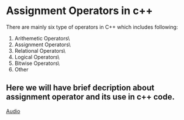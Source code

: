 # Assignment Operators in c++

 There are mainly six type of operators in C++ which includes following:

1. Arithemetic Operators\
2. Assignment  Operators\
3. Relational  Operators\
4. Logical     Operators\
5. Bitwise     Operators\
6. Other

## Here we will have brief decription about assignment operator and its use in c++ code.

[Audio](https://drive.google.com/file/d/14U66W2IhrU5FbnXbAtK7U7L4pu7yRgPg/view?usp=sharing)

   
